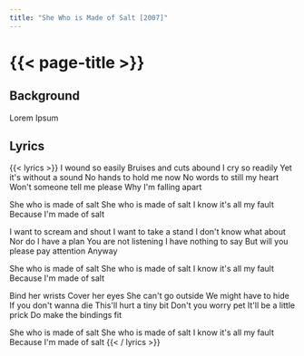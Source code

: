```yaml
---
title: "She Who is Made of Salt [2007]"
---
```

# {{< page-title >}}

## Background
Lorem Ipsum

## Lyrics
{{< lyrics >}}
I wound so easily
Bruises and cuts abound
I cry so readily
Yet it's without a sound
No hands to hold me now
No words to still my heart
Won't someone tell me please
Why I'm falling apart

She who is made of salt
She who is made of salt
I know it's all my fault
Because I'm made of salt

I want to scream and shout
I want to take a stand
I don't know what about
Nor do I have a plan
You are not listening
I have nothing to say
But will you please pay attention
Anyway

She who is made of salt
She who is made of salt
I know it's all my fault
Because I'm made of salt

Bind her wrists
Cover her eyes
She can't go outside
We might have to hide
If you don't wanna die
This'll hurt a tiny bit
Don't you worry pet
It'll be a little prick
Do make the bindings fit

She who is made of salt
She who is made of salt
I know it's all my fault
Because I'm made of salt
{{< / lyrics >}}
